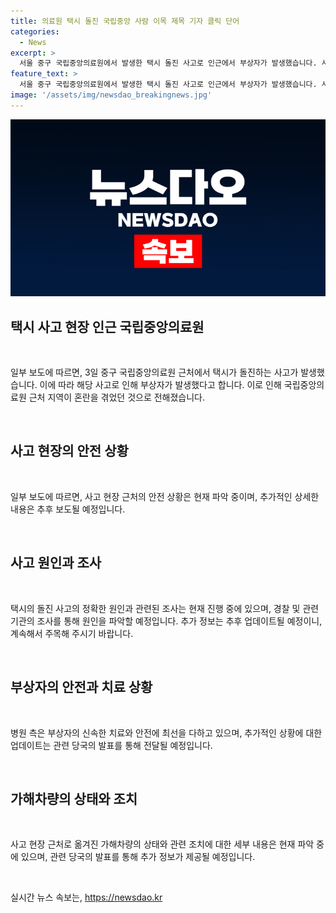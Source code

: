 ```yaml
---
title: 의료원 택시 돌진 국립중앙 사람 이목 제목 기자 클릭 단어
categories:
  - News
excerpt: >
  서울 중구 국립중앙의료원에서 발생한 택시 돌진 사고로 인근에서 부상자가 발생했습니다. 사고 현장으로 옮겨진 가해 차량의 모습을 담은 사진입니다.
feature_text: >
  서울 중구 국립중앙의료원에서 발생한 택시 돌진 사고로 인근에서 부상자가 발생했습니다. 사고 현장으로 옮겨진 가해 차량의 모습을 담은 사진입니다.
image: '/assets/img/newsdao_breakingnews.jpg'
---
```


<p><img src="/assets/img/newsdao_breakingnews.jpg" alt="bookingtag 속보" /></p>

<h2 data-ke-size="size26">택시 사고 현장 인근 국립중앙의료원</h2>

<p data-ke-size="size16">&nbsp;</p>

<p>일부 보도에 따르면, 3일 중구 국립중앙의료원 근처에서 택시가 돌진하는 사고가 발생했습니다. 이에 따라 해당 사고로 인해 부상자가 발생했다고 합니다. 이로 인해 국립중앙의료원 근처 지역이 혼란을 겪었던 것으로 전해졌습니다.</p>

<p data-ke-size="size16">&nbsp;</p>

<h2 data-ke-size="size26">사고 현장의 안전 상황</h2>

<p data-ke-size="size16">&nbsp;</p>

<p>일부 보도에 따르면, 사고 현장 근처의 안전 상황은 현재 파악 중이며, 추가적인 상세한 내용은 추후 보도될 예정입니다.</p>

<p data-ke-size="size16">&nbsp;</p>

<h2 data-ke-size="size26">사고 원인과 조사</h2>

<p data-ke-size="size16">&nbsp;</p>

<p>택시의 돌진 사고의 정확한 원인과 관련된 조사는 현재 진행 중에 있으며, 경찰 및 관련 기관의 조사를 통해 원인을 파악할 예정입니다. 추가 정보는 추후 업데이트될 예정이니, 계속해서 주목해 주시기 바랍니다.</p>

<p data-ke-size="size16">&nbsp;</p>

<h2 data-ke-size="size26">부상자의 안전과 치료 상황</h2>

<p data-ke-size="size16">&nbsp;</p>

<p>병원 측은 부상자의 신속한 치료와 안전에 최선을 다하고 있으며, 추가적인 상황에 대한 업데이트는 관련 당국의 발표를 통해 전달될 예정입니다.</p>

<p data-ke-size="size16">&nbsp;</p>

<h2 data-ke-size="size26">가해차량의 상태와 조치</h2>

<p data-ke-size="size16">&nbsp;</p>

<p>사고 현장 근처로 옮겨진 가해차량의 상태와 관련 조치에 대한 세부 내용은 현재 파악 중에 있으며, 관련 당국의 발표를 통해 추가 정보가 제공될 예정입니다.</p>

<p data-ke-size="size16">&nbsp;</p>
실시간 뉴스 속보는, <a href="https://newsdao.kr" rel="dofollow">https://newsdao.kr</a>


